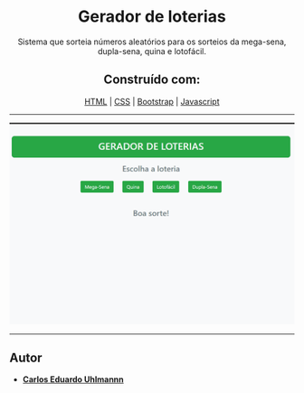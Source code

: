 <h1 align="center">
  Gerador de loterias
</h1>

<p align="center">
  Sistema que sorteia números aleatórios para os sorteios da mega-sena, dupla-sena, quina e lotofácil.
</p>

<h2 align="center">
 Construído com:   
</h2>
 
<div align="center">
  
[HTML](https://www.w3schools.com/html/default.asp) | [CSS](https://www.w3schools.com/css/) | [Bootstrap](https://getbootstrap.com/) | [Javascript](https://developer.mozilla.org/pt-BR/docs/Aprender/Getting_started_with_the_web/JavaScript_basico)
  
</div>

<hr>
 
 <p align="center">
  <img alt="Gerador de loterias" src="https://github.com/carlosuhlmann/gerador_loterias/blob/master/loteria.gif">
 </p>
 
 <hr>
 
 ## Autor

* **[Carlos Eduardo Uhlmannn](https://github.com/carlosuhlmann)**


































